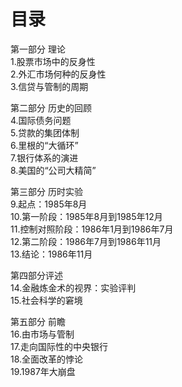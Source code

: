 # 目录
第一部分 理论   
1.股票市场中的反身性   
2.外汇市场何种的反身性   
3.信贷与管制的周期   

第二部分 历史的回顾   
4.国际债务问题   
5.贷款的集团体制   
6.里根的“大循环”   
7.银行体系的演进   
8.美国的“公司大精简”   

第三部分 历时实验   
9.起点：1985年8月   
10.第一阶段：1985年8月到1985年12月   
11.控制对照阶段：1986年1月到1986年7月   
12.第二阶段：1986年7月到1986年11月   
13.结论：1986年11月   

第四部分评述   
14.金融炼金术的视界：实验评判   
15.社会科学的窘境   

第五部分 前瞻   
16.由市场与管制   
17.走向国际性的中央银行   
18.全面改革的悖论  
19.1987年大崩盘   
